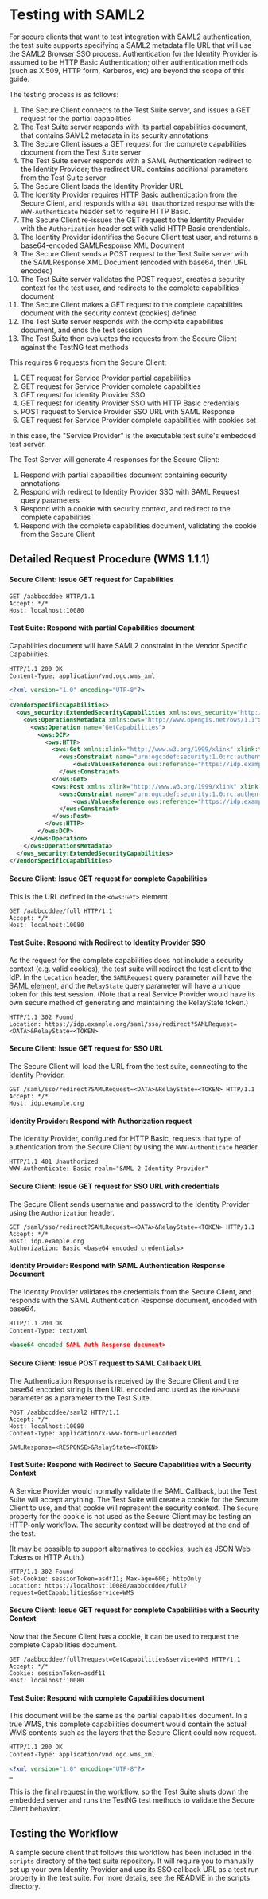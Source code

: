 
# Testing with SAML2

For secure clients that want to test integration with SAML2 authentication, the test suite supports specifying a SAML2 metadata file URL that will use the SAML2 Browser SSO process. Authentication for the Identity Provider is assumed to be HTTP Basic Authentication; other authentication methods (such as X.509, HTTP form, Kerberos, etc) are beyond the scope of this guide.

The testing process is as follows:

1. The Secure Client connects to the Test Suite server, and issues a GET request for the partial capabilities
2. The Test Suite server responds with its partial capabilities document, that contains SAML2 metadata in its security annotations
3. The Secure Client issues a GET request for the complete capabilities document from the Test Suite server
4. The Test Suite server responds with a SAML Authentication redirect to the Identity Provider; the redirect URL contains additional parameters from the Test Suite server
5. The Secure Client loads the Identity Provider URL
6. The Identity Provider requires HTTP Basic authentication from the Secure Client, and responds with a `401 Unauthorized` response with the `WWW-Authenticate` header set to require HTTP Basic.
7. The Secure Client re-issues the GET request to the Identity Provider with the `Authorization` header set with valid HTTP Basic crendentials.
8. The Identity Provider identifies the Secure Client test user, and returns a base64-encoded SAMLResponse XML Document
9. The Secure Client sends a POST request to the Test Suite server with the SAMLResponse XML Document (encoded with base64, then URL encoded)
10. The Test Suite server validates the POST request, creates a security context for the test user, and redirects to the complete capabilities document
11. The Secure Client makes a GET request to the complete capabilties document with the security context (cookies) defined
12. The Test Suite server responds with the complete capabilities document, and ends the test session
13. The Test Suite then evaluates the requests from the Secure Client against the TestNG test methods

This requires 6 requests from the Secure Client:

1. GET request for Service Provider partial capabilities
2. GET request for Service Provider complete capabilities
3. GET request for Identity Provider SSO
4. GET request for Identity Provider SSO with HTTP Basic credentials
5. POST request to Service Provider SSO URL with SAML Response
6. GET request for Service Provider complete capabilities with cookies set

In this case, the "Service Provider" is the executable test suite's embedded test server.

The Test Server will generate 4 responses for the Secure Client:

1. Respond with partial capabilities document containing security annotations
2. Respond with redirect to Identity Provider SSO with SAML Request query parameters
3. Respond with a cookie with security context, and redirect to the complete capabilities
4. Respond with the complete capabilities document, validating the cookie from the Secure Client

## Detailed Request Procedure (WMS 1.1.1)

#### Secure Client: Issue GET request for Capabilities

```
GET /aabbccddee HTTP/1.1
Accept: */*
Host: localhost:10080
```

#### Test Suite: Respond with partial Capabilities document

Capabilities document will have SAML2 constraint in the Vendor Specific Capabilities.

```xml
HTTP/1.1 200 OK
Content-Type: application/vnd.ogc.wms_xml

<?xml version="1.0" encoding="UTF-8"?>
…
<VendorSpecificCapabilities>
  <ows_security:ExtendedSecurityCapabilities xmlns:ows_security="http://www.opengis.net/security/1.0">
    <ows:OperationsMetadata xmlns:ows="http://www.opengis.net/ows/1.1">
      <ows:Operation name="GetCapabilities">
        <ows:DCP>
          <ows:HTTP>
            <ows:Get xmlns:xlink="http://www.w3.org/1999/xlink" xlink:type="simple" xlink:href="https://localhost:10080/aabbccddee/full">
              <ows:Constraint name="urn:ogc:def:security:1.0:rc:authentication:saml2">
                  <ows:ValuesReference ows:reference="https://idp.example.org/saml/sso"/>
              </ows:Constraint>
            </ows:Get>
            <ows:Post xmlns:xlink="http://www.w3.org/1999/xlink" xlink:type="simple" xlink:href="https://localhost:10080/aabbccddee/full">
              <ows:Constraint name="urn:ogc:def:security:1.0:rc:authentication:saml2">
                  <ows:ValuesReference ows:reference="https://idp.example.org/saml/sso"/>
              </ows:Constraint>
            </ows:Post>
          </ows:HTTP>
        </ows:DCP>
      </ows:Operation>
    </ows:OperationsMetadata>
  </ows_security:ExtendedSecurityCapabilities>
</VendorSpecificCapabilities>
```

#### Secure Client: Issue GET request for complete Capabilities

This is the URL defined in the `<ows:Get>` element.

```
GET /aabbccddee/full HTTP/1.1
Accept: */*
Host: localhost:10080
```

#### Test Suite: Respond with Redirect to Identity Provider SSO

As the request for the complete capabilities does not include a security context (e.g. valid cookies), the test suite will redirect the test client to the IdP. In the `Location` header, the `SAMLRequest` query parameter will have the [SAML element](https://en.wikipedia.org/wiki/SAML_2.0#SP_Redirect_Request;_IdP_POST_Response), and the `RelayState` query parameter will have a unique token for this test session. (Note that a real Service Provider would have its own secure method of generating and maintaining the RelayState token.)

```
HTTP/1.1 302 Found
Location: https://idp.example.org/saml/sso/redirect?SAMLRequest=<DATA>&RelayState=<TOKEN>
```

#### Secure Client: Issue GET request for SSO URL

The Secure Client will load the URL from the test suite, connecting to the Identity Provider.

```
GET /saml/sso/redirect?SAMLRequest=<DATA>&RelayState=<TOKEN> HTTP/1.1
Accept: */*
Host: idp.example.org
```

#### Identity Provider: Respond with Authorization request

The Identity Provider, configured for HTTP Basic, requests that type of authentication from the Secure Client by using the `WWW-Authenticate` header.

```
HTTP/1.1 401 Unauthorized
WWW-Authenticate: Basic realm="SAML 2 Identity Provider"
```

#### Secure Client: Issue GET request for SSO URL with credentials

The Secure Client sends username and password to the Identity Provider using the `Authorization` header.

```
GET /saml/sso/redirect?SAMLRequest=<DATA>&RelayState=<TOKEN> HTTP/1.1
Accept: */*
Host: idp.example.org
Authorization: Basic <base64 encoded credentials>
```

#### Identity Provider: Respond with SAML Authentication Response Document

The Identity Provider validates the credentials from the Secure Client, and responds with the SAML Authentication Response document, encoded with base64.

```xml
HTTP/1.1 200 OK
Content-Type: text/xml

<base64 encoded SAML Auth Response document>
```

#### Secure Client: Issue POST request to SAML Callback URL

The Authentication Response is received by the Secure Client and the base64 encoded string is then URL encoded and used as the `RESPONSE` parameter as a parameter to the Test Suite.

```
POST /aabbccddee/saml2 HTTP/1.1
Accept: */*
Host: localhost:10080
Content-Type: application/x-www-form-urlencoded

SAMLResponse=<RESPONSE>&RelayState=<TOKEN>
```

#### Test Suite: Respond with Redirect to Secure Capabilities with a Security Context

A Service Provider would normally validate the SAML Callback, but the Test Suite will accept anything. The Test Suite will create a cookie for the Secure Client to use, and that cookie will represent the security context. The `Secure` property for the cookie is not used as the Secure Client may be testing an HTTP-only workflow. The security context will be destroyed at the end of the test.

(It may be possible to support alternatives to cookies, such as JSON Web Tokens or HTTP Auth.)

```
HTTP/1.1 302 Found
Set-Cookie: sessionToken=asdf11; Max-age=600; httpOnly
Location: https://localhost:10080/aabbccddee/full?request=GetCapabilities&service=WMS
```

#### Secure Client: Issue GET request for complete Capabilities with a Security Context

Now that the Secure Client has a cookie, it can be used to request the complete Capabilities document.

```
GET /aabbccddee/full?request=GetCapabilities&service=WMS HTTP/1.1
Accept: */*
Cookie: sessionToken=asdf11
Host: localhost:10080
```

#### Test Suite: Respond with complete Capabilities document

This document will be the same as the partial capabilities document. In a true WMS, this complete capabilities document would contain the actual WMS contents such as the layers that the Secure Client could now request.

```xml
HTTP/1.1 200 OK
Content-Type: application/vnd.ogc.wms_xml

<?xml version="1.0" encoding="UTF-8"?>
…
```

This is the final request in the workflow, so the Test Suite shuts down the embedded server and runs the TestNG test methods to validate the Secure Client behavior.

## Testing the Workflow

A sample secure client that follows this workflow has been included in the `scripts` directory of the test suite repository. It will require you to manually set up your own Identity Provider and use its SSO callback URL as a test run property in the test suite. For more details, see the README in the scripts directory.

